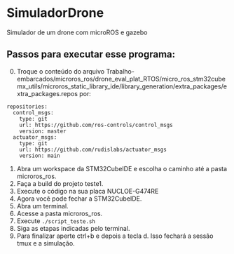 # SimuladorDrone
Simulador de um drone com microROS e gazebo

## Passos para executar esse programa:

0. Troque o conteúdo do arquivo Trabalho-embarcados/microros_ros/drone_eval_plat_RTOS/micro_ros_stm32cubemx_utils/microros_static_library_ide/library_generation/extra_packages/extra_packages.repos por:
```
repositories:
  control_msgs:
    type: git
    url: https://github.com/ros-controls/control_msgs
    version: master
  actuator_msgs:
    type: git
    url: https://github.com/rudislabs/actuator_msgs
    version: main
```
1. Abra um workspace da STM32CubeIDE e escolha o caminho até a pasta microros_ros.
2. Faça a build do projeto teste1.
3. Execute o código na sua placa  NUCLOE-G474RE
4. Agora você pode fechar a STM32CubeIDE.
5. Abra um terminal.
6. Acesse a pasta microros_ros.
7. Execute ``` ./script_teste.sh ```
8. Siga as etapas indicadas pelo terminal.
9. Para finalizar aperte ctrl+b e depois a tecla d. Isso fechará a sessão tmux e a simulação.
